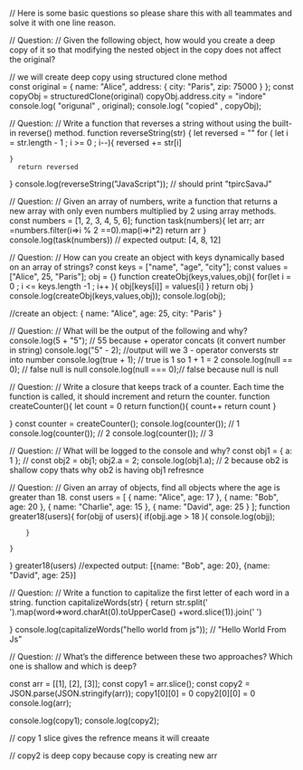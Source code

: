 // Here is some basic questions so please share this with all teammates and solve it with one line reason.

// Question:
// Given the following object, how would you create a deep copy of it so that modifying the nested object in the copy does not affect the original?
   
// we will create deep copy using structured clone method  
   const original = { name: "Alice", address: { city: "Paris", zip: 75000 } };
   const copyObj = structuredClone(original)
   copyObj.address.city = "indore"
   console.log( "origunal" ,  original);
   console.log( "copied" ,  copyObj);
   
  
// Question:
// Write a function that reverses a string without using the built-in reverse() method.
 function  reverseString(str) {
    let reversed = ""
    for ( let i = str.length - 1  ; i >= 0 ; i--){
        reversed += str[i]
      
    }
      return reversed
 }
console.log(reverseString("JavaScript")); // should print "tpircSavaJ"


// Question:
// Given an array of numbers, write a function that returns a new array with only even numbers multiplied by 2 using array methods.
const numbers = [1, 2, 3, 4, 5, 6];
function task(numbers){
    let arr;
   arr =numbers.filter(i=>i % 2 ==0).map(i=>i*2)
  return arr
}
console.log(task(numbers))
// expected output: [4, 8, 12]


// Question:
// How can you create an object with keys dynamically based on an array of strings?
const keys = ["name", "age", "city"];
const values = ["Alice", 25, "Paris"];
obj = {}
function createObj(keys,values,obj){
    for(let i = 0 ; i <= keys.length -1 ; i++ ){
           obj[keys[i]] = values[i]
    }
    return obj 
}
console.log(createObj(keys,values,obj));
console.log(obj);



//create an object: { name: "Alice", age: 25, city: "Paris" }


// Question:
// What will be the output of the following and why?
console.log(5 + "5"); // 55 because + operator concats (it convert number in string)
console.log("5" - 2); //output will we  3 -  operator conversts str into number
console.log(true + 1); // true is 1 so 1 + 1 = 2
 console.log(null == 0); // false null is null 
 console.log(null === 0);// false because null is null


// Question:
// Write a closure that keeps track of a counter. Each time the function is called, it should increment and return the counter.
function createCounter(){
   let count = 0 
   return function(){
    count++
    return count
   }

}
const counter = createCounter();
console.log(counter()); // 1
console.log(counter()); // 2
console.log(counter()); // 3


// Question:
// What will be logged to the console and why?
const obj1 = { a: 1 }; // 
 const obj2 = obj1;
 obj2.a = 2; 
console.log(obj1.a); // 2 because ob2 is shallow copy thats why ob2 is having obj1 refresnce 

// Question:
// Given an array of objects, find all objects where the age is greater than 18.
const users = [
  { name: "Alice", age: 17 },
  { name: "Bob", age: 20 },
  { name: "Charlie", age: 15 },
  { name: "David", age: 25 }
];
 function greater18(users){
    for(objj of users){
        if(objj.age > 18 ){
            console.log(objj);
            
        }
        
    }
 }
greater18(users)
//expected output: [{name: "Bob", age: 20}, {name: "David", age: 25}]

// Question:
// Write a function to capitalize the first letter of each word in a string.
function capitalizeWords(str) { 
      return str.split(' ').map(word=>word.charAt(0).toUpperCase() +word.slice(1)).join(' ')

  
}
 console.log(capitalizeWords("hello world from js")); // "Hello World From Js"


// Question:
// What’s the difference between these two approaches? Which one is shallow and which is deep?


 const arr = [[1], [2], [3]];
 const copy1 = arr.slice();
 const copy2 = JSON.parse(JSON.stringify(arr));
  copy1[0][0] = 0
 copy2[0][0] = 0
 console.log(arr);

 console.log(copy1);
 console.log(copy2);
 
 

 // copy 1 slice gives the refrence means it will creaate 

 // copy2 is deep copy because copy is creating new arr 